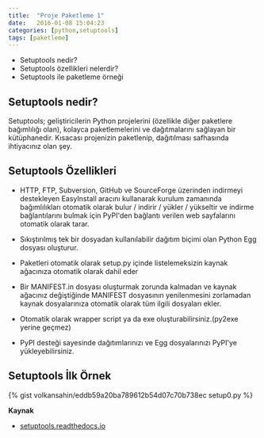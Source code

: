 ```yaml
---
title:  "Proje Paketleme 1"
date:   2016-01-08 15:04:23
categories: [python,setuptools]
tags: [paketleme]
---
```

* Setuptools nedir?
* Setuptools özellikleri nelerdir?
* Setuptools ile paketleme örneği

Setuptools nedir?
-------------------
Setuptools; geliştiricilerin Python projelerini (özellikle diğer paketlere bağımlılığı olan),  kolayca paketlemelerini ve dağıtmalarını sağlayan bir kütüphanedir. Kısacası projenizin paketlenip, dağıtılması safhasında ihtiyacınız olan şey.

Setuptools Özellikleri
-------------------

* HTTP, FTP, Subversion, GitHub ve SourceForge üzerinden indirmeyi destekleyen EasyInstall aracını kullanarak kurulum zamanında bağımlılıkları otomatik olarak bulur / indirir / yükler / yükseltir ve indirme bağlantılarını bulmak için PyPI'den bağlantı verilen web sayfalarını otomatik olarak tarar.

*  Sıkıştırılmış tek bir dosyadan kullanılabilir dağıtım biçimi olan Python Egg dosyası oluşturur.

* Paketleri otomatik olarak setup.py içinde listelemeksizin kaynak ağacınıza otomatik olarak dahil eder

* Bir MANIFEST.in dosyası oluşturmak zorunda kalmadan ve kaynak ağacınız değiştiğinde MANIFEST dosyasının yenilenmesini zorlamadan kaynak dosyalarınıza otomatik olarak tüm ilgili dosyaları ekler.

* Otomatik olarak wrapper script ya da exe oluşturabilirsiniz.(py2exe yerine geçmez)

* PyPI desteği sayesinde dağıtımlarınızı ve Egg dosyalarınızı PyPI'ye yükleyebilirsiniz.

Setuptools İlk Örnek
-------------------

{% gist volkansahin/eddb59a20ba789612b54d07c70b738ec setup0.py %}

**Kaynak**
* [setuptools.readthedocs.io](http://setuptools.readthedocs.io/en/latest/setuptools.html)

